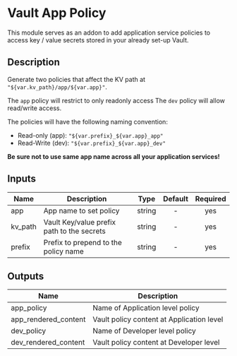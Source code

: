 # Vault App Policy

This module serves as an addon to add application service policies to access
key / value secrets stored in your already set-up Vault.

## Description

Generate two policies that affect the KV path at `"${var.kv_path}/app/${var.app}"`.

The `app` policy will restrict to only readonly access
The `dev` policy will allow read/write access.

The policies will have the following naming convention:

- Read-only  (app): `"${var.prefix}_${var.app}_app"`
- Read-Write (dev): `"${var.prefix}_${var.app}_dev"`

__Be sure not to use same app name across all your application services!__

## Inputs

| Name | Description | Type | Default | Required |
|------|-------------|:----:|:-----:|:-----:|
| app | App name to set policy | string | - | yes |
| kv_path | Vault Key/value prefix path to the secrets | string | - | yes |
| prefix | Prefix to prepend to the policy name | string | - | yes |

## Outputs

| Name | Description |
|------|-------------|
| app_policy | Name of Application level policy |
| app_rendered_content | Vault policy content at Application level |
| dev_policy | Name of Developer level policy |
| dev_rendered_content | Vault policy content at Developer level |
